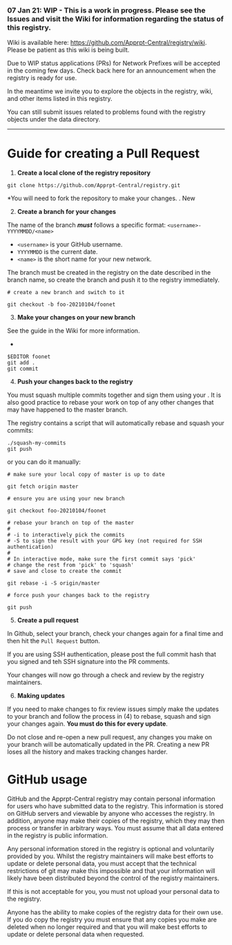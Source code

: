 ### 07 Jan 21: WIP - This is a work in progress.  Please see the Issues and visit the Wiki for information regarding the status of this registry.

Wiki is available here:  https://github.com/Apprpt-Central/registry/wiki.  Please be patient as this wiki is being built.

Due to WIP status applications (PRs) for Network Prefixes will be accepted in the coming few days.  Check back here for an announcement when 
the registry is ready for use.

In the meantime we invite you to explore the objects in the registry, wiki, and other items listed in this registry. 

You can still submit issues related to problems found with the registry objects under the data directory.  

---

# Guide for creating a Pull Request

1.  **Create a local clone of the registry repository**

```
git clone https://github.com/Apprpt-Central/registry.git
```

*You will need to fork the repository to make your changes. .  New 

2. **Create a branch for your changes**

The name of the branch ***must*** follows a specific format:
`<username>-YYYYMMDD/<name>`
  - `<username>` is your GitHub username.
  - `YYYYMMDD` is the current date.
  - `<name>` is  the short name for your new network.

The branch must be created in the registry on the date described in the branch name, so create the branch and push it to the registry immediately.

```
# create a new branch and switch to it
   
git checkout -b foo-20210104/foonet
```

3. **Make your changes on your new branch**

See the <insert wiki link here> guide in the Wiki for more information.

 - 

```
$EDITOR foonet
git add .
git commit
```

4.  **Push your changes back to the registry**

You must squash multiple commits together and sign them using your <insert auth method type and link for info>.
It is also good practice to rebase your work on top of any other changes that may have happened to the master branch.

The registry contains a script that will automatically rebase and squash your commits:

```
./squash-my-commits
git push
```

or you can do it manually:

```
# make sure your local copy of master is up to date

git fetch origin master

# ensure you are using your new branch

git checkout foo-20210104/foonet

# rebase your branch on top of the master
#
# -i to interactively pick the commits
# -S to sign the result with your GPG key (not required for SSH authentication)
#
# In interactive mode, make sure the first commit says 'pick'
# change the rest from 'pick' to 'squash'
# save and close to create the commit

git rebase -i -S origin/master

# force push your changes back to the registry

git push
```

5. **Create a pull request**

In Github, select your branch, check your changes again for a final time and then hit the `Pull Request` button.

If you are using SSH authentication, please post the full commit hash that you signed and teh SSH signature into the PR comments.

Your changes will now go through a check and review by the registry maintainers.

6.  **Making updates**

If you need to make changes to fix review issues simply make the updates to your branch and follow the process in (4) to rebase, squash and sign your changes again.  **You must do this for every update**.

Do not close and re-open a new pull request, any changes you make on your branch will be automatically updated in the PR. Creating a new PR loses all the history and makes tracking changes harder.

# GitHub usage

GitHub and the Apprpt-Central registry may contain personal information for users who have submitted data to the registry.  This information is stored on GitHub servers and viewable by anyone who accesses the registry.   In addition, anyone may make their copies of the registry, which they may then process or transfer in arbitrary ways.  You must assume that all data entered in the registry is public information.

Any personal information stored in the registry is optional and voluntarily provided by you.  Whilst the registry maintainers will make best efforts to update or delete personal data, you must accept that the technical restrictions of git may make this impossible and that your information will likely have been distributed beyond the control of the registry maintainers.

If this is not acceptable for you, you must not upload your personal data to the registry.

Anyone has the ability to make copies of the registry data for their own use.  If you do copy the registry you must ensure that any copies you make are deleted when no longer required and that you will make best efforts to update or delete personal data when requested.

